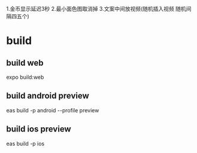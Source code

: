 1.金币显示延迟3秒
2.最小面色图取消掉
3.文案中间放视频(随机插入视频 随机间隔四五个)

# build

## build web

expo build:web

## build android preview
eas build -p android --profile preview


## build ios preview
eas build -p ios